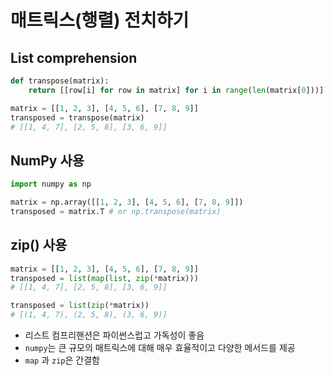 # 매트릭스(행렬) 전치하기

## List comprehension

```python
def transpose(matrix):
    return [[row[i] for row in matrix] for i in range(len(matrix[0]))]

matrix = [[1, 2, 3], [4, 5, 6], [7, 8, 9]]
transposed = transpose(matrix)
# [[1, 4, 7], [2, 5, 8], [3, 6, 9]]
```

## NumPy 사용

```python
import numpy as np

matrix = np.array([[1, 2, 3], [4, 5, 6], [7, 8, 9]])
transposed = matrix.T # or np.transpose(matrix)
```

## zip() 사용

```python
matrix = [[1, 2, 3], [4, 5, 6], [7, 8, 9]]
transposed = list(map(list, zip(*matrix)))
# [[1, 4, 7], [2, 5, 8], [3, 6, 9]]

transposed = list(zip(*matrix))
# [(1, 4, 7), (2, 5, 8), (3, 6, 9)]
```

- 리스트 컴프리핸션은 파이썬스럽고 가독성이 좋음
- `numpy`는 큰 규모의 매트릭스에 대해 매우 효율적이고 다양한 메서드를 제공
- `map` 과 `zip`은 간결함
